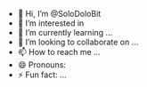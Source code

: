 - 👋 Hi, I’m @SoloDoloBit
- 👀 I’m interested in 
- 🌱 I’m currently learning ...
- 💞️ I’m looking to collaborate on ...
- 📫 How to reach me ...
- 😄 Pronouns:
- ⚡ Fun fact: ...

<!---
SoloDoloBit/SoloDoloBit is a ✨ special ✨ repository because its `README.md` (this file) appears on your GitHub profile.
You can click the Preview link to take a look at your changes.
--->
